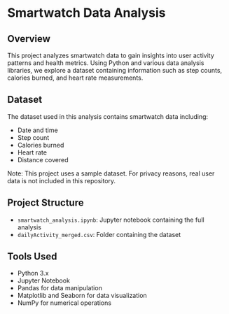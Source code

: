 # Smartwatch Data Analysis

## Overview
This project analyzes smartwatch data to gain insights into user activity patterns and health metrics. Using Python and various data analysis libraries, we explore a dataset containing information such as step counts, calories burned, and heart rate measurements.

## Dataset
The dataset used in this analysis contains smartwatch data including:
- Date and time
- Step count
- Calories burned
- Heart rate
- Distance covered

Note: This project uses a sample dataset. For privacy reasons, real user data is not included in this repository.

## Project Structure
- `smartwatch_analysis.ipynb`: Jupyter notebook containing the full analysis
- `dailyActivity_merged.csv`: Folder containing the dataset

## Tools Used
- Python 3.x
- Jupyter Notebook
- Pandas for data manipulation
- Matplotlib and Seaborn for data visualization
- NumPy for numerical operations
